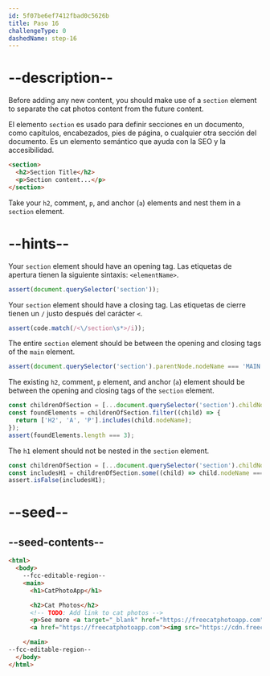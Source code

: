 ```yaml
---
id: 5f07be6ef7412fbad0c5626b
title: Paso 16
challengeType: 0
dashedName: step-16
---
```


# --description--

Before adding any new content, you should make use of a `section` element to separate the cat photos content from the future content.

El elemento `section` es usado para definir secciones en un documento, como capítulos, encabezados, pies de página, o cualquier otra sección del documento. Es un elemento semántico que ayuda con la SEO y la accesibilidad.

```html
<section>
  <h2>Section Title</h2>
  <p>Section content...</p>
</section>
```

Take your `h2`, comment, `p`, and anchor (`a`) elements and nest them in a `section` element.

# --hints--

Your `section` element should have an opening tag. Las etiquetas de apertura tienen la siguiente sintaxis: `<elementName>`.

```js
assert(document.querySelector('section'));
```

Your `section` element should have a closing tag. Las etiquetas de cierre tienen un `/` justo después del carácter `<`.

```js
assert(code.match(/<\/section\s*>/i));
```

The entire `section` element should be between the opening and closing tags of the `main` element.

```js
assert(document.querySelector('section').parentNode.nodeName === 'MAIN');
```

The existing `h2`, comment, `p` element, and anchor (`a`) element should be between the opening and closing tags of the `section` element.

```js
const childrenOfSection = [...document.querySelector('section').childNodes];
const foundElements = childrenOfSection.filter((child) => {
  return ['H2', 'A', 'P'].includes(child.nodeName);
});
assert(foundElements.length === 3);
```

The `h1` element should not be nested in the `section` element.

```js
const childrenOfSection = [...document.querySelector('section').childNodes];
const includesH1 = childrenOfSection.some((child) => child.nodeName === 'H1');
assert.isFalse(includesH1);
```

# --seed--

## --seed-contents--

```html
<html>
  <body>
    --fcc-editable-region--
    <main>
      <h1>CatPhotoApp</h1>

      <h2>Cat Photos</h2>
      <!-- TODO: Add link to cat photos -->
      <p>See more <a target="_blank" href="https://freecatphotoapp.com">cat photos</a> in our gallery.</p>
      <a href="https://freecatphotoapp.com"><img src="https://cdn.freecodecamp.org/curriculum/cat-photo-app/relaxing-cat.jpg" alt="A cute orange cat lying on its back."></a>

    </main>
--fcc-editable-region--
  </body>
</html>
```

